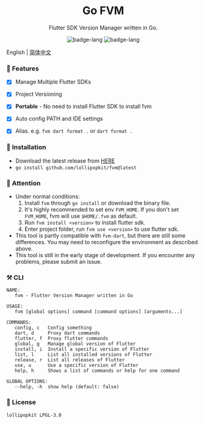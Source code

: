 <h1 align="center">Go FVM</h1>
<p align="center">Flutter SDK Version Manager written in Go.</p>

<p align="center">
    <img alt="badge-lang" src="https://badgen.net/badge/FVM/0.0.7/cyan">
    <img alt="badge-lang" src="https://badgen.net/badge/Go/1.19/purple">
</p>


English | [简体中文](README_CN.md)

### 🍦 Features
- [x] Manage Multiple Flutter SDKs
- [x] Project Versioning
- [x] **Portable** - No need to install Flutter SDK to install fvm
- [x] Auto config PATH and IDE settings
- [x] Alias. e.g. `fvm dart format .` or `dart format .`


### 💾 Installation
- Download the latest release from [HERE](https://github.com/lollipopkit/fvm/releases)
- `go install github.com/lollipopkit/fvm@latest`

### 🔖 Attention
- Under normal conditions: 
   1. Install `fvm` through `go install` or download the binary file. 
   2. It's highly recommended to set env `FVM_HOME`. If you don't set `FVM_HOME`, fvm will use `$HOME/.fvm` as default.
   3. Run `fvm install <version>` to install flutter sdk.
   4. Enter project folder, run `fvm use <version>` to use flutter sdk.
- This tool is partly compatible with `fvm-dart`, but there are still some differences. You may need to reconfigure the environment as described above.
- This tool is still in the early stage of development. If you encounter any problems, please submit an issue.

### ⚒️ CLI
```
NAME:
   fvm - Flutter Version Manager written in Go

USAGE:
   fvm [global options] command [command options] [arguments...]

COMMANDS:
   config, c   Config something
   dart, d     Proxy dart commands
   flutter, f  Proxy flutter commands
   global, g   Manage global version of Flutter
   install, i  Install a specific version of Flutter
   list, l     List all installed versions of Flutter
   release, r  List all releases of Flutter
   use, u      Use a specific version of Flutter
   help, h     Shows a list of commands or help for one command

GLOBAL OPTIONS:
   --help, -h  show help (default: false)
```

### 📝 License
```
lollipopkit LPGL-3.0
```